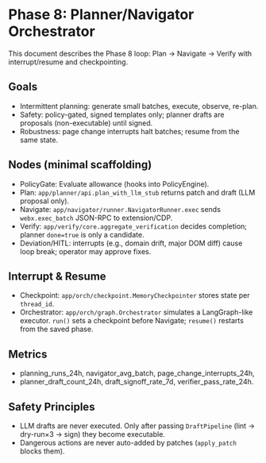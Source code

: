 # Phase 8: Planner/Navigator Orchestrator

This document describes the Phase 8 loop: Plan → Navigate → Verify with interrupt/resume and checkpointing.

## Goals

- Intermittent planning: generate small batches, execute, observe, re-plan.
- Safety: policy-gated, signed templates only; planner drafts are proposals (non-executable) until signed.
- Robustness: page change interrupts halt batches; resume from the same state.

## Nodes (minimal scaffolding)

- PolicyGate: Evaluate allowance (hooks into PolicyEngine).
- Plan: `app/planner/api.plan_with_llm_stub` returns patch and draft (LLM proposal only).
- Navigate: `app/navigator/runner.NavigatorRunner.exec` sends `webx.exec_batch` JSON-RPC to extension/CDP.
- Verify: `app/verify/core.aggregate_verification` decides completion; planner `done=true` is only a candidate.
- Deviation/HITL: interrupts (e.g., domain drift, major DOM diff) cause loop break; operator may approve fixes.

## Interrupt & Resume

- Checkpoint: `app/orch/checkpoint.MemoryCheckpointer` stores state per `thread_id`.
- Orchestrator: `app/orch/graph.Orchestrator` simulates a LangGraph-like executor. `run()` sets a checkpoint before Navigate; `resume()` restarts from the saved phase.

## Metrics

- planning_runs_24h, navigator_avg_batch, page_change_interrupts_24h,
- planner_draft_count_24h, draft_signoff_rate_7d, verifier_pass_rate_24h.

## Safety Principles

- LLM drafts are never executed. Only after passing `DraftPipeline` (lint → dry-run×3 → sign) they become executable.
- Dangerous actions are never auto-added by patches (`apply_patch` blocks them).

